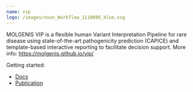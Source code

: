 ```yaml
---
name: vip
logo: /images/noun_Workflow_1110086_blue.svg
---
```

MOLGENIS VIP is a flexible human Variant Interpretation Pipeline for rare disease using state-of-the-art pathogenicity prediction (CAPICE) and template-based
interactive reporting to facilitate decision support. More info: <a href="https://molgenis.github.io/vip/" target="_blank">https://molgenis.github.io/vip/</a>

Getting started:
- [Docs](https://molgenis.github.io/vip/)
- [Publication](https://pubmed.ncbi.nlm.nih.gov/40585303/)